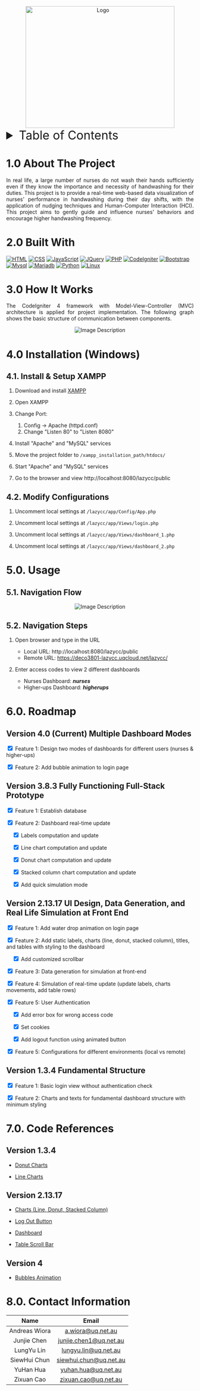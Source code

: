 <!-- Logo -->
<div style="text-align:center">
<img src="logo.png" alt="Logo" width="400" height="325.64">
</div>

<!-- TABLE OF CONTENTS -->
<details>
   <summary style="font-size: 2rem">Table of Contents</summary>
   <ol style="font-size: 1.4rem">
      <a href="#10-about-the-project">1.0 About The Project</a></br>
      <a href="#20-built-with">2.0 Built With</a></br>
      <a href="#30-how-it-works">3.0 How It Works</a></br>
      <a href="#40-installation-windows">4.0 Installation (Windows)</a>
      <ol>
         <a href="#41-install--setup-xampp">4.1. Install & Setup XAMPP</a></br>
         <a href="#42-modify-configurations">4.2. Modify Configurations</a></br>
      </ol>
      <a href="#50-usage">5.0. Usage</a>
      <ol>
         <a href="#51-navigation-flow">5.1. Navigation Flow</a></br>
         <a href="#52-navigation-steps">5.2. Navigation Steps</a></br>
      </ol>
      <a href="#60-roadmap">6.0. Roadmap</a>
      <ol>
         <a href="#version-40-current-multiple-dashboard-modes">6.1. Version 4.0 (Current) Multiple Dashboard Modes</a></br>
         <a href="#version-383-fully-functioning-full-stack-prototype">6.2. Version 3.8.3 Fully Functioning Full-Stack Prototype</a></br>
         <a href="#version-21317-ui-design-data-generation-and-real-life-simulation-at-front-end">6.3. Version 2.13.17 UI Design, Data Generation, and Real Life Simulation at Front End</a></br>
         <a href="#version-134-fundamental-structure">6.4. Version 1.3.4 Fundamental Structure</a></br>
      </ol>
      <a href="#70-code-references">7.0. Code References</a></br>
      <ol>
         <a href="#version-134">Version 1.3.4</a></br>
         <a href="#version-21317">Version 2.13.17</a></br>
         <a href="#version-4">Version 4</a></br>
      </ol>
      <a href="#80-contact-information">8.0. Contact Information</a></br>
   </ol>
</details>

# 1.0 About The Project

<p style="text-align: justify;">
  In real life, a large number of nurses do not wash their hands sufficiently even if they know the importance and necessity of handwashing for their duties. This project is to provide a real-time web-based data visualization of nurses' performance in handwashing during their day shifts, with the application of nudging techniques and Human-Computer Interaction (HCI). This project aims to gently guide and influence nurses' behaviors and encourage higher handwashing frequency.
</p>

# 2.0 Built With

[![HTML][HTML.com]][HTML-url]
[![CSS][CSS.com]][CSS-url]
[![JavaScript][Javascript.com]][Javascript-url]
[![JQuery][JQuery.com]][JQuery-url]
[![PHP][PHP.com]][PHP-url]
[![CodeIgniter][Codeigniter.com]][Codeigniter-url]
[![Bootstrap][Bootstrap.com]][Bootstrap-url]
[![Mysql][Mysql.com]][Mysql-url]
[![Mariadb][Mariadb.com]][Mariadb-url]
[![Python][Python.com]][Python-url]
[![Linux][Linux.com]][Linux-url]

# 3.0 How It Works

<p style="text-align: justify;">
The CodeIgniter 4 framework with Model-View-Controller (MVC) architecture is applied for project implementation. The following graph shows the basic structure of communication between components.
</p>

<p align="center">
<img src="communication_structure.png" alt="Image Description">
</p>

# 4.0 Installation (Windows)

## 4.1. Install & Setup XAMPP

1. Download and install [XAMPP][XAMPP]

2. Open XAMPP

3. Change Port:

   1. Config → Apache (httpd.conf)
   2. Change "Listen 80" to "Listen 8080"

4. Install "Apache" and "MySQL" services

5. Move the project folder to `/xampp_installation_path/htdocs/`

6. Start "Apache" and "MySQL" services

7. Go to the browser and view http://localhost:8080/lazycc/public

## 4.2. Modify Configurations

1. Uncomment local settings at `/lazycc/app/Config/App.php`

2. Uncomment local settings at `/lazycc/app/Views/login.php`

3. Uncomment local settings at `/lazycc/app/Views/dashboard_1.php`

4. Uncomment local settings at `/lazycc/app/Views/dashboard_2.php`

# 5.0. Usage

## 5.1. Navigation Flow

<p align="center">
<img src="navigation_structure.png" alt="Image Description">
</p>

## 5.2. Navigation Steps

1. Open browser and type in the URL

   - Local URL: http://localhost:8080/lazycc/public
   - Remote URL: https://deco3801-lazycc.uqcloud.net/lazycc/

2. Enter access codes to view 2 different dashboards
   - Nurses Dashboard: _**nurses**_
   - Higher-ups Dashboard: _**higherups**_

# 6.0. Roadmap

## Version 4.0 (Current) Multiple Dashboard Modes

<input type="checkbox" checked> Feature 1: Design two modes of dashboards for different users (nurses & higher-ups)

<input type="checkbox" checked> Feature 2: Add bubble animation to login page

## Version 3.8.3 Fully Functioning Full-Stack Prototype

<input type="checkbox" checked> Feature 1: Establish database

<input type="checkbox" checked> Feature 2: Dashboard real-time update

&nbsp;&nbsp;&nbsp;&nbsp;<input type="checkbox" checked> Labels computation and update

&nbsp;&nbsp;&nbsp;&nbsp;<input type="checkbox" checked> Line chart computation and update

&nbsp;&nbsp;&nbsp;&nbsp;<input type="checkbox" checked> Donut chart computation and update

&nbsp;&nbsp;&nbsp;&nbsp;<input type="checkbox" checked> Stacked column chart computation and update

&nbsp;&nbsp;&nbsp;&nbsp;<input type="checkbox" checked> Add quick simulation mode

## Version 2.13.17 UI Design, Data Generation, and Real Life Simulation at Front End

<input type="checkbox" checked> Feature 1: Add water drop animation on login page

<input type="checkbox" checked> Feature 2: Add static labels, charts (line, donut, stacked column), titles, and tables with styling to the dashboard

&nbsp;&nbsp;&nbsp;&nbsp;<input type="checkbox" checked> Add customized scrollbar

<input type="checkbox" checked> Feature 3: Data generation for simulation at front-end

<input type="checkbox" checked> Feature 4: Simulation of real-time update (update labels, charts movements, add table rows)

<input type="checkbox" checked> Feature 5: User Authentication

&nbsp;&nbsp;&nbsp;&nbsp;<input type="checkbox" checked> Add error box for wrong access code

&nbsp;&nbsp;&nbsp;&nbsp;<input type="checkbox" checked> Set cookies

&nbsp;&nbsp;&nbsp;&nbsp;<input type="checkbox" checked> Add logout function using animated button

<input type="checkbox" checked> Feature 5: Configurations for different environments (local vs remote)

## Version 1.3.4 Fundamental Structure

<input type="checkbox" checked> Feature 1: Basic login view without authentication check

<input type="checkbox" checked> Feature 2: Charts and texts for fundamental dashboard structure with minimum styling

# 7.0. Code References

## Version 1.3.4

- [Donut Charts][donut-charts]

- [Line Charts][line-charts]

## Version 2.13.17

- [Charts (Line, Donut, Stacked Column)][charts]

- [Log Out Button][dashboard]

- [Dashboard]()

- [Table Scroll Bar][table-scroll-bar-url]

## Version 4

- [Bubbles Animation][bubbles-animation-url]

# 8.0. Contact Information

<div align="center">

|     Name      |         Email          |
| :-----------: | :--------------------: |
| Andreas Wiora |   a.wiora@uq.net.au    |
|  Junjie Chen  | junjie.chen1@uq.net.au |
|  LungYu Lin   |  lungyu.lin@uq.net.au  |
| SiewHui Chun  | siewhui.chun@uq.net.au |
|   YuHan Hua   |  yuhan.hua@uq.net.au   |
|  Zixuan Cao   |  zixuan.cao@uq.net.au  |

</div>

<!-- Code References -->

[donut-charts]: https://www.w3schools.com/js/tryit.asp?filename=trychartjs_doughnut
[line-charts]: https://www.w3schools.com/js/tryit.asp?filename=tryai_chartjs_lines
[charts]: https://apexcharts.com/javascript-chart-demos/
[dashboard]: https://codepen.io/apexcharts/pen/pxZKqL
[bubbles-animation-url]: https://codepen.io/Mark_Bowley/pen/PozwyP
[table-scroll-bar-url]: https://codepen.io/devstreak/pen/dMYgeO

<!-- Other Links -->

[XAMPP]: https://www.apachefriends.org/download.html

<!-- Programming Languages -->

[PHP.com]: https://img.shields.io/badge/PHP-777BB4?style=for-the-badge&logo=php&logoColor=white
[PHP-url]: https://www.php.net/
[HTML.com]: https://img.shields.io/badge/HTML-239120?style=for-the-badge&logo=html5&logoColor=white
[HTML-url]: https://html.spec.whatwg.org/multipage/
[CSS.com]: https://img.shields.io/badge/CSS-239120?&style=for-the-badge&logo=css3&logoColor=white
[CSS-url]: https://www.w3.org/Style/CSS/
[Javascript.com]: https://img.shields.io/badge/JavaScript-F7DF1E?style=for-the-badge&logo=javascript&logoColor=black
[Javascript-url]: https://developer.mozilla.org/en-US/docs/Web/JavaScript
[Bootstrap.com]: https://img.shields.io/badge/Bootstrap-563D7C?style=for-the-badge&logo=bootstrap&logoColor=white
[Bootstrap-url]: https://getbootstrap.com
[JQuery.com]: https://img.shields.io/badge/jQuery-0769AD?style=for-the-badge&logo=jquery&logoColor=white
[JQuery-url]: https://jquery.com
[Python.com]: https://img.shields.io/badge/Python-14354C?style=for-the-badge&logo=python&logoColor=white
[Python-url]: https://www.python.org/
[Mysql.com]: https://img.shields.io/badge/MySQL-00000F?style=for-the-badge&logo=mysql&logoColor=white
[Mysql-url]: https://www.mysql.com/
[Mariadb.com]: https://img.shields.io/badge/MariaDB-003545?style=for-the-badge&logo=mariadb&logoColor=white
[Mariadb-url]: https://mariadb.com/
[Linux.com]: https://img.shields.io/badge/Linux-FCC624?style=for-the-badge&logo=linux&logoColor=black
[Linux-url]: https://www.kernel.org/
[Codeigniter.com]: https://img.shields.io/badge/CodeIgniter-%23EF4223.svg?style=for-the-badge&logo=codeIgniter&logoColor=white
[Codeigniter-url]: https://codeigniter.com/
